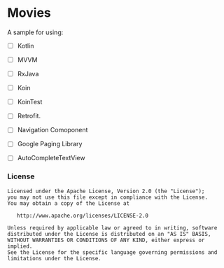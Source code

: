 # Movies

A sample for using:
 - [ ] Kotlin
 - [ ] MVVM
 - [ ] RxJava
 - [ ] Koin
 - [ ] KoinTest
 - [ ] Retrofit.
 - [ ] Navigation Comoponent
 - [ ] Google Paging Library
 - [ ] AutoCompleteTextView
 
 
 ### License

```
Licensed under the Apache License, Version 2.0 (the "License");
you may not use this file except in compliance with the License.
You may obtain a copy of the License at

   http://www.apache.org/licenses/LICENSE-2.0

Unless required by applicable law or agreed to in writing, software
distributed under the License is distributed on an "AS IS" BASIS,
WITHOUT WARRANTIES OR CONDITIONS OF ANY KIND, either express or implied.
See the License for the specific language governing permissions and
limitations under the License.
```
